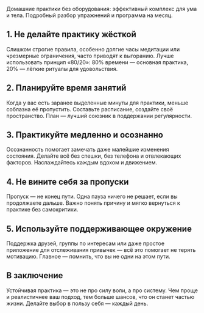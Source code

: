 Домашние практики без оборудования: эффективный комплекс для ума и тела. Подробный разбор упражнений и программа на месяц.

## 1. Не делайте практику жёсткой

Слишком строгие правила, особенно долгие часы медитации или чрезмерные ограничения, часто приводят к выгоранию. Лучше использовать принцип «80/20»: 80% времени — основная практика, 20% — лёгкие ритуалы для удовольствия.

## 2. Планируйте время занятий

Когда у вас есть заранее выделенные минуты для практики, меньше соблазна её пропустить. Составьте расписание, создайте своё пространство. План — лучший союзник в поддержании регулярности.

## 3. Практикуйте медленно и осознанно

Осознанность помогает замечать даже малейшие изменения состояния. Делайте всё без спешки, без телефона и отвлекающих факторов. Наслаждайтесь каждым вдохом и движением.

## 4. Не вините себя за пропуски

Пропуск — не конец пути. Одна пауза ничего не решает, если вы продолжаете дальше. Важно понять причину и мягко вернуться к практике без самокритики.

## 5. Используйте поддерживающее окружение

Поддержка друзей, группы по интересам или даже простое приложение для отслеживания привычек — всё это помогает не терять мотивацию. Главное — помнить, что вы не одни на этом пути.

## В заключение

Устойчивая практика — это не про силу воли, а про систему. Чем проще и реалистичнее ваш подход, тем больше шансов, что он станет частью жизни. Делайте выбор в пользу себя — каждый день.

